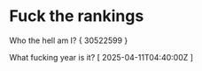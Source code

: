 # Fuck the rankings

Who the hell am I?
{ 30522599 }

What fucking year is it?
[ 2025-04-11T04:40:00Z ]
